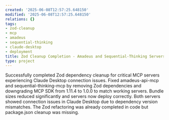 ```yaml
---
created: '2025-06-08T12:57:25.648150'
modified: '2025-06-08T12:57:25.648150'
relations: {}
tags:
- zod-cleanup
- mcp
- amadeus
- sequential-thinking
- claude-desktop
- deployment
title: Zod Cleanup Completion - Amadeus and Sequential-Thinking Servers
type: project
---
```


Successfully completed Zod dependency cleanup for critical MCP servers experiencing Claude Desktop connection issues. Fixed amadeus-api-mcp and sequential-thinking-mcp by removing Zod dependencies and downgrading MCP SDK from 1.11.4 to 1.0.0 to match working servers. Bundle sizes reduced significantly and servers now deploy correctly. Both servers showed connection issues in Claude Desktop due to dependency version mismatches. The Zod refactoring was already completed in code but package.json cleanup was missing.

